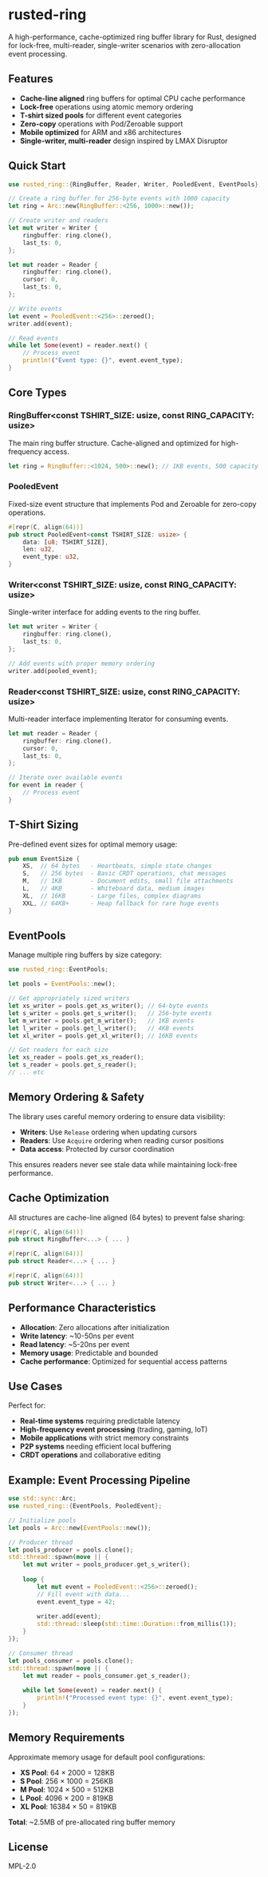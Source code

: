 # rusted-ring

A high-performance, cache-optimized ring buffer library for Rust, designed for lock-free, multi-reader, single-writer scenarios with zero-allocation event processing.

## Features

- **Cache-line aligned** ring buffers for optimal CPU cache performance
- **Lock-free** operations using atomic memory ordering
- **T-shirt sized pools** for different event categories
- **Zero-copy** operations with Pod/Zeroable support
- **Mobile optimized** for ARM and x86 architectures
- **Single-writer, multi-reader** design inspired by LMAX Disruptor

## Quick Start

```rust
use rusted_ring::{RingBuffer, Reader, Writer, PooledEvent, EventPools};

// Create a ring buffer for 256-byte events with 1000 capacity
let ring = Arc::new(RingBuffer::<256, 1000>::new());

// Create writer and readers
let mut writer = Writer {
    ringbuffer: ring.clone(),
    last_ts: 0,
};

let mut reader = Reader {
    ringbuffer: ring.clone(),
    cursor: 0,
    last_ts: 0,
};

// Write events
let event = PooledEvent::<256>::zeroed();
writer.add(event);

// Read events
while let Some(event) = reader.next() {
    // Process event
    println!("Event type: {}", event.event_type);
}
```

## Core Types

### RingBuffer<const TSHIRT_SIZE: usize, const RING_CAPACITY: usize>

The main ring buffer structure. Cache-aligned and optimized for high-frequency access.

```rust
let ring = RingBuffer::<1024, 500>::new(); // 1KB events, 500 capacity
```

### PooledEvent<const TSHIRT_SIZE: usize>

Fixed-size event structure that implements Pod and Zeroable for zero-copy operations.

```rust
#[repr(C, align(64))]
pub struct PooledEvent<const TSHIRT_SIZE: usize> {
    data: [u8; TSHIRT_SIZE],
    len: u32,
    event_type: u32,
}
```

### Writer<const TSHIRT_SIZE: usize, const RING_CAPACITY: usize>

Single-writer interface for adding events to the ring buffer.

```rust
let mut writer = Writer {
    ringbuffer: ring.clone(),
    last_ts: 0,
};

// Add events with proper memory ordering
writer.add(pooled_event);
```

### Reader<const TSHIRT_SIZE: usize, const RING_CAPACITY: usize>

Multi-reader interface implementing Iterator for consuming events.

```rust
let mut reader = Reader {
    ringbuffer: ring.clone(),
    cursor: 0,
    last_ts: 0,
};

// Iterate over available events
for event in reader {
    // Process event
}
```

## T-Shirt Sizing

Pre-defined event sizes for optimal memory usage:

```rust
pub enum EventSize {
    XS,  // 64 bytes   - Heartbeats, simple state changes
    S,   // 256 bytes  - Basic CRDT operations, chat messages  
    M,   // 1KB        - Document edits, small file attachments
    L,   // 4KB        - Whiteboard data, medium images
    XL,  // 16KB       - Large files, complex diagrams
    XXL, // 64KB+      - Heap fallback for rare huge events
}
```

## EventPools

Manage multiple ring buffers by size category:

```rust
use rusted_ring::EventPools;

let pools = EventPools::new();

// Get appropriately sized writers
let xs_writer = pools.get_xs_writer(); // 64-byte events
let s_writer = pools.get_s_writer();   // 256-byte events
let m_writer = pools.get_m_writer();   // 1KB events
let l_writer = pools.get_l_writer();   // 4KB events
let xl_writer = pools.get_xl_writer(); // 16KB events

// Get readers for each size
let xs_reader = pools.get_xs_reader();
let s_reader = pools.get_s_reader();
// ... etc
```

## Memory Ordering & Safety

The library uses careful memory ordering to ensure data visibility:

- **Writers**: Use `Release` ordering when updating cursors
- **Readers**: Use `Acquire` ordering when reading cursor positions
- **Data access**: Protected by cursor coordination

This ensures readers never see stale data while maintaining lock-free performance.

## Cache Optimization

All structures are cache-line aligned (64 bytes) to prevent false sharing:

```rust
#[repr(C, align(64))]
pub struct RingBuffer<...> { ... }

#[repr(C, align(64))]  
pub struct Reader<...> { ... }

#[repr(C, align(64))]
pub struct Writer<...> { ... }
```

## Performance Characteristics

- **Allocation**: Zero allocations after initialization
- **Write latency**: ~10-50ns per event
- **Read latency**: ~5-20ns per event
- **Memory usage**: Predictable and bounded
- **Cache performance**: Optimized for sequential access patterns

## Use Cases

Perfect for:

- **Real-time systems** requiring predictable latency
- **High-frequency event processing** (trading, gaming, IoT)
- **Mobile applications** with strict memory constraints
- **P2P systems** needing efficient local buffering
- **CRDT operations** and collaborative editing

## Example: Event Processing Pipeline

```rust
use std::sync::Arc;
use rusted_ring::{EventPools, PooledEvent};

// Initialize pools
let pools = Arc::new(EventPools::new());

// Producer thread
let pools_producer = pools.clone();
std::thread::spawn(move || {
    let mut writer = pools_producer.get_s_writer();
    
    loop {
        let mut event = PooledEvent::<256>::zeroed();
        // Fill event with data...
        event.event_type = 42;
        
        writer.add(event);
        std::thread::sleep(std::time::Duration::from_millis(1));
    }
});

// Consumer thread  
let pools_consumer = pools.clone();
std::thread::spawn(move || {
    let mut reader = pools_consumer.get_s_reader();
    
    while let Some(event) = reader.next() {
        println!("Processed event type: {}", event.event_type);
    }
});
```

## Memory Requirements

Approximate memory usage for default pool configurations:

- **XS Pool**: 64 × 2000 = 128KB
- **S Pool**: 256 × 1000 = 256KB
- **M Pool**: 1024 × 500 = 512KB
- **L Pool**: 4096 × 200 = 819KB
- **XL Pool**: 16384 × 50 = 819KB

**Total**: ~2.5MB of pre-allocated ring buffer memory

## License

MPL-2.0

```

